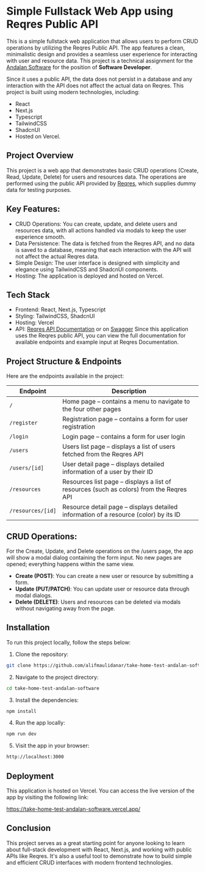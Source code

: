 # Simple Fullstack Web App using Reqres Public API

This is a simple fullstack web application that allows users to perform CRUD operations by utilizing the Reqres Public API. The app features a clean, minimalistic design and provides a seamless user experience for interacting with user and resource data. This project is a technical assignment for the [Andalan Software](https://andalansoftware.com/) for the position of **Software Developer**.

Since it uses a public API, the data does not persist in a database and any interaction with the API does not affect the actual data on Reqres. This project is built using modern technologies, including:

- React
- Next.js
- Typescript
- TailwindCSS
- ShadcnUI
- Hosted on Vercel.

## Project Overview

This project is a web app that demonstrates basic CRUD operations (Create, Read, Update, Delete) for users and resources data. The operations are performed using the public API provided by [Reqres](https://reqres.in/), which supplies dummy data for testing purposes.

## Key Features:

- CRUD Operations: You can create, update, and delete users and resources data, with all actions handled via modals to keep the user experience smooth.
- Data Persistence: The data is fetched from the Reqres API, and no data is saved to a database, meaning that each interaction with the API will not affect the actual Reqres data.
- Simple Design: The user interface is designed with simplicity and elegance using TailwindCSS and ShadcnUI components.
- Hosting: The application is deployed and hosted on Vercel.

## Tech Stack

- Frontend: React, Next.js, Typescript
- Styling: TailwindCSS, ShadcnUI
- Hosting: Vercel
- API: [Reqres API Documentation](https://reqres.in/) or on [Swagger](https://reqres.in/api-docs/)
  Since this application uses the Reqres public API, you can view the full documentation for available endpoints and example input at Reqres Documentation.

## Project Structure & Endpoints

Here are the endpoints available in the project:

| **Endpoint**      | **Description**                                                                         |
| ----------------- | --------------------------------------------------------------------------------------- |
| `/`               | Home page – contains a menu to navigate to the four other pages                         |
| `/register`       | Registration page – contains a form for user registration                               |
| `/login`          | Login page – contains a form for user login                                             |
| `/users`          | Users list page – displays a list of users fetched from the Reqres API                  |
| `/users/[id]`     | User detail page – displays detailed information of a user by their ID                  |
| `/resources`      | Resources list page – displays a list of resources (such as colors) from the Reqres API |
| `/resources/[id]` | Resource detail page – displays detailed information of a resource (color) by its ID    |

## CRUD Operations:

For the Create, Update, and Delete operations on the /users page, the app will show a modal dialog containing the form input. No new pages are opened; everything happens within the same view.

- **Create (POST)**: You can create a new user or resource by submitting a form.
- **Update (PUT/PATCH)**: You can update user or resource data through modal dialogs.
- **Delete (DELETE)**: Users and resources can be deleted via modals without navigating away from the page.

## Installation

To run this project locally, follow the steps below:

1. Clone the repository:

```bash
git clone https://github.com/alifmaulidanar/take-home-test-andalan-software.git
```

2. Navigate to the project directory:

```bash
cd take-home-test-andalan-software
```

3. Install the dependencies:

```bash
npm install
```

4. Run the app locally:

```bash
npm run dev
```

5. Visit the app in your browser:

```bash
http://localhost:3000
```

## Deployment

This application is hosted on Vercel. You can access the live version of the app by visiting the following link:

https://take-home-test-andalan-software.vercel.app/

## Conclusion

This project serves as a great starting point for anyone looking to learn about full-stack development with React, Next.js, and working with public APIs like Reqres. It's also a useful tool to demonstrate how to build simple and efficient CRUD interfaces with modern frontend technologies.
